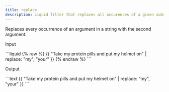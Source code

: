 ```yaml
---
title: replace
description: Liquid filter that replaces all occurences of a given substring in a string.
---
```


Replaces every occurrence of an argument in a string with the second argument.

<p class="code-label">Input</p>
```liquid
{% raw %}
{{ "Take my protein pills and put my helmet on" | replace: "my", "your" }}
{% endraw %}
```

<p class="code-label">Output</p>
```text
{{ "Take my protein pills and put my helmet on" | replace: "my", "your" }}
```
